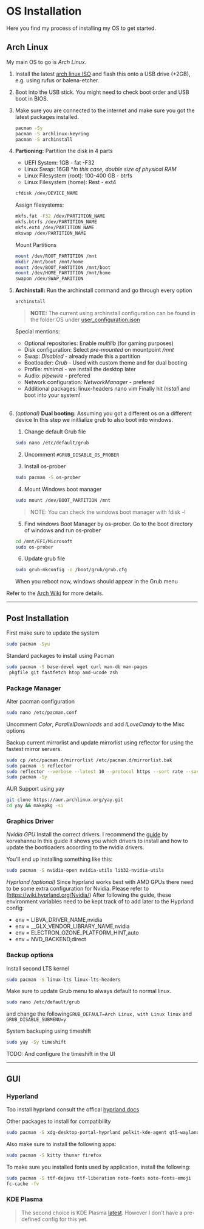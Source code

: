 # OS Installation
Here you find my process of installing my OS to get started.

## Arch Linux
My main OS to go is *Arch Linux*. 

1. Install the latest [arch linux ISO](https://archlinux.org/download/) and flash this onto a USB drive (+2GB), e.g. using rufus or balena-etcher.

2. Boot into the USB stick. You might need to check boot order and USB boot in BIOS.

3. Make sure you are connected to the internet and make sure you got the latest packages installed.
    ```sh
    pacman -Sy
    pacman -S archlinux-keyring
    pacman -S archinstall
    ```


4. **Partioning:** Partition the disk in 4 parts
    - UEFI System: 1GB - fat -F32
    - Linux Swap: 16GB **In this case, double size of physical RAM*
    - Linux Filesystem (root): 100-400 GB - btrfs
    - Linux Filesystem (home): Rest - ext4
    ```sh
    cfdisk /dev/DEVICE_NAME
    ```

    Assign filesystems:
    ```sh
    mkfs.fat -F32 /dev/PARTITION_NAME
    mkfs.btrfs /dev/PARTITION_NAME
    mkfs.ext4 /dev/PARTITION_NAME
    mkswap /dev/PARTITION_NAME
    ```

    Mount Partitions
    ```sh
    mount /dev/ROOT_PARTITION /mnt
    mkdir /mnt/boot /mnt/home
    mount /dev/BOOT_PARTITION /mnt/boot
    mount /dev/HOME_PARTITION /mnt/home
    swapon /dev/SWAP_PARITION
    ```


5. **Archinstall:** Run the archinstall command and go through every option
    ```sh
    archinstall
    ```

    > **NOTE:** The current using archinstall configuration can be found in the folder OS under [user_configuration.json](archinstall/user_configuration.json)

    Special mentions:
    * Optional repositories: Enable *multilib* (for gaming purposes)
    * Disk configuration: Select *pre-mounted* on mountpoint */mnt*
    * Swap: *Disabled* - already made this a partition
    * Bootloader: *Grub* - Used with custom theme and for dual booting
    * Profile: *minimal* - we install the desktop later
    * Audio: *pipewire* - prefered
    * Network configuration: *NetworkManager* - prefered<br>
    * Additional packages: linux-headers nano vim
    Finally hit *Install* and boot into your system!
    <br>
6. *(optional)* **Dual booting:** Assuming you got a different os on a different device
    In this step we initlialize grub to also boot into windows.

    1. Change default Grub file
    ```sh
    sudo nano /etc/default/grub
    ```
    2. Uncomment `#GRUB_DISABLE_OS_PROBER`

    3. Install os-prober
    ```sh
    sudo pacman -S os-prober
    ```

    4. Mount Windows boot manager
    ```sh
    sudo mount /dev/BOOT_PARTITION /mnt
    ```
    > NOTE: You can check the windows boot manager with fdisk -l

    5. Find windows Boot Manager by os-prober.
    Go to the boot directory of windows and run os-prober
    ```sh
    cd /mnt/EFI/Microsoft
    sudo os-prober
    ```

    6. Update grub file
    ```sh
    sudo grub-mkconfig -o /boot/grub/grub.cfg
    ```

    When you reboot now, windows should appear in the Grub menu

Refer to the [Arch Wiki](https://wiki.archlinux.org/title/Archinstall) for more details.

---
## Post Installation

First make sure to update the system
```sh
sudo pacman -Syu
```

Standard packages to install using Pacman
```sh
sudo pacman -S base-devel wget curl man-db man-pages
 pkgfile git fastfetch htop amd-ucode zsh
```

### Package Manager
Alter pacman configuration
```sh
sudo nano /etc/pacman.conf
```
Uncomment *Color*, *ParallelDownloads* and add *ILoveCandy* to the Misc options

Backup current mirrorlist and update mirrorlist using reflector for using the fastest mirror servers.
```sh
sudo cp /etc/pacman.d/mirrorlist /etc/pacman.d/mirrorlist.bak
sudo pacman -S reflector
sudo reflector --verbose --latest 10 --protocol https --sort rate --save /etc/pacman.d/mirrorlist
sudo pacman -Sy
```

AUR Support using yay
```sh
git clone https://aur.archlinux.org/yay.git
cd yay && makepkg -si
```

### Graphics Driver  
*Nvidia GPU*
Install the correct drivers.
I recommend the [guide](https://github.com/korvahannu/arch-nvidia-drivers-installation-guide) by korvahannu
In this guide it shows you which drivers to install and how to update the bootloaders acoording to the nvidia drivers.

You'll end up installing something like this:
```sh
sudo pacman -S nvidia-open nvidia-utils lib32-nvidia-utils
```

*Hyprland (optional)*
Since hyprland works best with AMD GPUs there need to be some extra configuration for Nvidia. Please refer to (https://wiki.hyprland.org/Nvidia/)
After following the guide, these environment variables need to be kept track of to add later to the Hyprland config:
* env = LIBVA_DRIVER_NAME,nvidia
* env = __GLX_VENDOR_LIBRARY_NAME,nvidia
* env = ELECTRON_OZONE_PLATFORM_HINT,auto
* env = NVD_BACKEND,direct

### Backup options  
Install second LTS kernel
```sh
sudo pacman -S linux-lts linux-lts-headers
```
Make sure to update Grub menu to always default to normal linux.
```sh
sudo nano /etc/default/grub
```
and change the following`GRUB_DEFAULT=Arch Linux, with Linux linux` and `GRUB_DISABLE_SUBMENU=y`

System backuping using timeshift
```sh
sudo yay -Sy timeshift
```
TODO: And configure the timeshift in the UI

---
## GUI
### Hyperland
Too install hyprland consult the offical [hyprland docs](https://wiki.hyprland.org/Getting-Started/)

Other packages to install for compatibility
```sh
sudo pacman -S xdg-desktop-portal-hyprland polkit-kde-agent qt5-wayland qt6-wayland dunst jq gnome-keyring neovim
```

Also make sure to install the following apps:
```sh
sudo pacman -S kitty thunar firefox
```

To make sure you installed fonts used by application, install the following:
```sh
sudo pacman -S ttf-dejavu ttf-liberation noto-fonts noto-fonts-emoji
fc-cache -fv
```

### KDE Plasma
> The second choice is KDE Plasma [latest](https://kde.org/download/). However I don't have a pre-defined config for this yet.